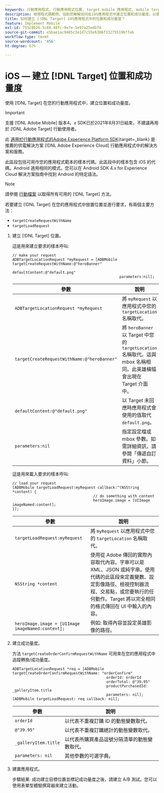 ```yaml
---
keywords: 行動應用程式, 行動應用程式位置, target mobile 應用程式, mobile target 位置, 行動應用程式成功量度
description: 檢視程式碼範例，協助您瞭解如何在iOS應用程式中建立位置和成功量度，以便使用 [!DNL Adobe Target] 以個人化及最佳化您的應用程式。
title: 如何建立 [!DNL Target] iOS應用程式中的位置和成功量度？
feature: Implement Mobile
exl-id: 755c8b26-5c60-48fc-9e7e-5e97a25edb78
source-git-commit: e5bae1ac9485c3e1d7c55e6386f332755196ffab
workflow-type: tm+mt
source-wordcount: '456'
ht-degree: 67%

---
```


# iOS — 建立 [!DNL Target] 位置和成功量度

使用 [!DNL Target] 在您的行動應用程式中，建立位置和成功量度。

>[!IMPORTANT]
>
>支援 [!DNL Adobe Mobile] 版本4。*x* SDK已於2021年8月31日結束，不建議再用於 [!DNL Adobe Target] 行動使用者。
>
>此 [適用於行動應用程式的Adobe Experience Platform SDK](https://developer.adobe.com/client-sdks/documentation/){target=_blank} 是推薦的供電解決方案 [!DNL Adobe Experience Cloud] 行動應用程式中的解決方案和服務。

此區段包括可用作您的應用程式範本的樣本代碼。此區段中的樣本包含 iOS 的代碼。Android 適用相同的模式。您可以在 [](https://experienceleague.adobe.com/docs/mobile-services/android/target-android/target-main.html)Android SDK 4.x for Experience Cloud 解決方案指南中找到 Android 的特定語法。

>[!NOTE]
>
>請參閱 [行動檔案](https://experienceleague.adobe.com/docs/mobile-services/ios/target-ios/c-target-methods.html) 以取得所有可用的 [!DNL Target] 方法。

若要建立 [!DNL Target] 在您的應用程式中放置位置並進行要求，有兩個主要方法：

* `targetCreateRequestWithName`
* `targetLoadRequest`

1. 建立 [!DNL Target] 位置。

   這是用來建立要求的樣本呼叫:

   ```
   // make your request 
   ADBTargetLocationRequest *myRequest = [ADBMobile targetCreateRequestWithName:@"heroBanner" 
                                                    defaultContent:@"default.png" 
                                                    parameters:nil];
   ```

   | 參數 | 說明 |
   |---|---|
   | `ADBTargetLocationRequest *myRequest` | 將 `myRequest` 以應用程式中您的 `targetLocation` 名稱取代。 |
   | `targetCreateRequestWithName:@"heroBanner"` | 將 `heroBanner` 以 Target 中您的 `targetLocation` 名稱取代。這與 mbox 名稱相同。此英雄橫幅會出現在 Target 介面中。 |
   | `defaultContent:@"default.png"` | 以 Target 未回應時應用程式會使用的值取代 `default.png`。 |
   | `parameters:nil` | 指定設定檔或 mbox 參數。如需詳細資訊，請參閱「傳遞自訂資料」小節。 |

   這是用來載入要求的樣本呼叫:

   ```
   // load your request 
   [ADBMobile targetLoadRequest:myRequest callback:^(NSString *content) { 
                                        // do something with content 
                                        heroImage.image = [UIImage imageNamed:content]; 
   }];
   ```

   | 參數 | 說明 |
   |---|---|
   | `targetLoadRequest:myRequest` | 將 `myRequest` 以應用程式中您的 `targetLocation` 名稱取代。 |
   | `NSString *content` | 使用從 Adobe 傳回的實際內容取代內容。字串可以是 XML、JSON 或純字串。使用代碼的此區段來定義變數、設定影像路徑、檢視控制器流程、交易點，或您要執行的任何動作。Target 將以完全相同的格式傳回在 UI 中輸入的內容。 |
   | `heroImage.image = [UIImage imageNamed:content];` | 例如: 取得內容並設定英雄影像的路徑。 |

1. 建立成功量度。

   方法 `targetCreateOrderConfirmRequestWithName` 可用來在您的應用程式中追蹤轉換/成功量度。

   ```
   ADBTargetLocationRequest *req = [ADBMobile targetCreateOrderConfirmRequestWithName: "orderConfirm" 
                                              orderId: orderId 
                                              orderTotal: @"39.95" 
                                              productPurchasedId: _galleryItem.title 
                                              parameters: nil]; 
   [ADBMobile targetLoadRequest: req callback: nil];
   ```

   | 參數 | 說明 |
   |---|---|
   | `orderId` | 以代表不重複訂購 ID 的動態變數取代。 |
   | `@"39.95"` | 以代表不重複訂購總計的動態變數取代。 |
   | `_galleryItem.title` | 以代表所購買產品逗號分隔清單的動態變數取代。 |
   | `parameters: nil` | 其他參數的可選字典。 |

1. 建置應用程式。

   步驟結果: 成功建立目標位置並標記成功量度之後，請建立 A/B 測試。您可以使用表單型體驗撰寫器來建立活動。
